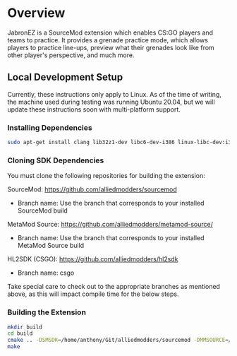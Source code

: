 # Overview

JabronEZ is a SourceMod extension which enables CS:GO players and teams to practice. It provides a grenade practice mode, which allows players to practice line-ups, preview what their grenades look like from other player's perspective, and much more.

## Local Development Setup

Currently, these instructions only apply to Linux. As of the time of writing, the machine used during testing was running Ubuntu 20.04, but we will update these instructions soon with multi-platform support.

### Installing Dependencies

```bash
sudo apt-get install clang lib32z1-dev libc6-dev-i386 linux-libc-dev:i386 g++-multilib cmake
```

### Cloning SDK Dependencies

You must clone the following repositories for building the extension:

SourceMod: https://github.com/alliedmodders/sourcemod
- Branch name: Use the branch that corresponds to your installed SourceMod build

MetaMod Source: https://github.com/alliedmodders/metamod-source/
- Branch name: Use the branch that corresponds to your installed MetaMod Source build

HL2SDK (CSGO): https://github.com/alliedmodders/hl2sdk
- Branch name: csgo

Take special care to check out to the appropriate branches as mentioned above, as this will impact compile time for the below steps.

### Building the Extension

```bash
mkdir build
cd build
cmake .. -DSMSDK=/home/anthony/Git/alliedmodders/sourcemod -DMMSOURCE=/home/anthony/Git/alliedmodders/mmsource-1.10 -DHL2SDK=/home/anthony/Git/alliedmodders/hl2sdk-csgo
make
```